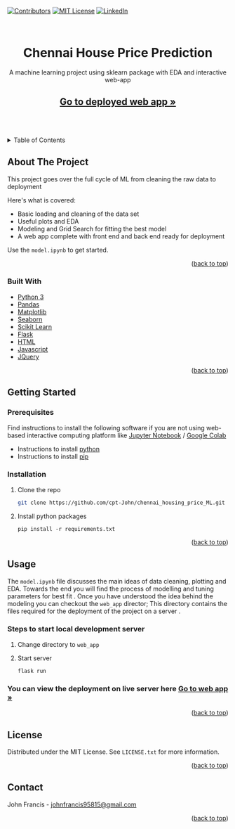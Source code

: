 <div id="top"></div>

[![Contributors][contributors-shield]][contributors-url]
[![MIT License][license-shield]][license-url]
[![LinkedIn][linkedin-shield]][linkedin-url]

<!-- PROJECT LOGO -->
<br />
<div align="center">

  <h1 align="center">Chennai House Price Prediction</h1>

  <p align="center">
    A machine learning project using sklearn package with EDA and interactive web-app
    <br />
    <a href="https://chennai-house-price-prediction.herokuapp.com/"><strong><h2>Go to deployed web app »</h2></strong></a>
    <br />
    <br />
  </p>
</div>

<!-- TABLE OF CONTENTS -->
<details>
  <summary>Table of Contents</summary>
  <ol>
    <li>
      <a href="#about-the-project">About The Project</a>
      <ul>
        <li><a href="#built-with">Built With</a></li>
      </ul>
    </li>
    <li>
      <a href="#getting-started">Getting Started</a>
      <ul>
        <li><a href="#prerequisites">Prerequisites</a></li>
        <li><a href="#installation">Installation</a></li>
      </ul>
    </li>
    <li><a href="#usage">Usage</a></li>
    <li><a href="#license">License</a></li>
    <li><a href="#contact">Contact</a></li>
  </ol>
</details>

<!-- ABOUT THE PROJECT -->

## About The Project

This project goes over the full cycle of ML from cleaning the raw data to deployment

Here's what is covered:

- Basic loading and cleaning of the data set
- Useful plots and EDA
- Modeling and Grid Search for fitting the best model
- A web app complete with front end and back end ready for deployment

Use the `model.ipynb` to get started.

<p align="right">(<a href="#top">back to top</a>)</p>

### Built With

- [Python 3](https://www.python.org/)
- [Pandas](https://pandas.pydata.org/)
- [Matplotlib](https://matplotlib.org/)
- [Seaborn](https://seaborn.pydata.org/)
- [Scikit Learn](https://scikit-learn.org/stable/)
- [Flask](https://flask.palletsprojects.com/en/2.1.x/)
- [HTML](https://html.com/)
- [Javascript](https://www.javascript.com/)
- [JQuery](https://jquery.com)

<p align="right">(<a href="#top">back to top</a>)</p>

<!-- GETTING STARTED -->

## Getting Started

### Prerequisites

Find instructions to install the following software if you are not using web-based interactive computing platform like [Jupyter Notebook](https://jupyter.org/) / [Google Colab](https://colab.research.google.com/?)

- Instructions to install [python](https://wiki.python.org/moin/BeginnersGuide/Download)
- Instructions to install [pip](https://pip.pypa.io/en/stable/installation/)

### Installation

1. Clone the repo
   ```sh
   git clone https://github.com/cpt-John/chennai_housing_price_ML.git
   ```
2. Install python packages

   ```
   pip install -r requirements.txt
   ```

<p align="right">(<a href="#top">back to top</a>)</p>

<!-- USAGE EXAMPLES -->

## Usage

The `model.ipynb` file discusses the main ideas of data cleaning, plotting and EDA. Towards the end you will find the process of modelling and tuning parameters for best fit . Once you have understood the idea behind the modeling you can checkout the `web_app` director; This directory contains the files required for the deployment of the project on a server .

### Steps to start local development server

1. Change directory to `web_app`

2. Start server
   ```
   flask run
   ```

### You can view the deployment on live server here <a href="https://chennai-house-price-prediction.herokuapp.com/"><strong>Go to web app »</strong></a>

<p align="right">(<a href="#top">back to top</a>)</p>

<!-- LICENSE -->

## License

Distributed under the MIT License. See `LICENSE.txt` for more information.

<p align="right">(<a href="#top">back to top</a>)</p>

<!-- CONTACT -->

## Contact

John Francis - johnfrancis95815@gmail.com

<p align="right">(<a href="#top">back to top</a>)</p>

<!-- MARKDOWN LINKS & IMAGES -->

[contributors-shield]: https://img.shields.io/github/contributors/cpt-John/chennai_housing_price_ML?style=for-the-badge
[contributors-url]: https://github.com/cpt-John
[license-shield]: https://img.shields.io/github/license/cpt-John/chennai_housing_price_ML?style=for-the-badge
[license-url]: https://github.com/cpt-John/chennai_housing_price_ML/blob/master/LICENSE.txt
[linkedin-shield]: https://img.shields.io/badge/-LinkedIn-black.svg?style=for-the-badge&logo=linkedin&colorB=555
[linkedin-url]: https://www.linkedin.com/in/john-francis-526999148/
